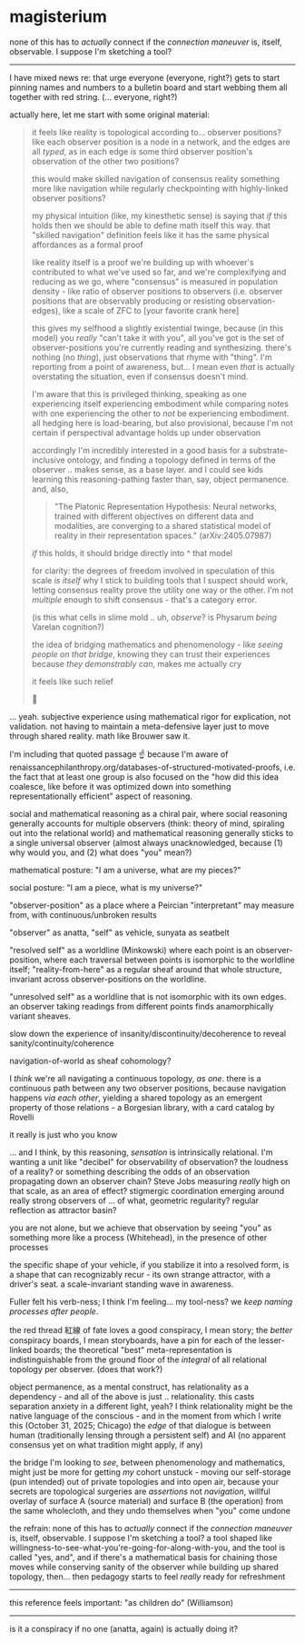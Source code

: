 # magisterium

none of this has to _actually_ connect if the _connection maneuver_ is, itself, observable. I suppose I'm sketching a tool?

***

I have mixed news re: that urge everyone (everyone, right?) gets to start pinning names and numbers to a bulletin board and start webbing them all together with red string. (... everyone, right?)

actually here, let me start with some original material:

> it feels like reality is topological according to... observer positions? like each observer position is a node in a network, and the edges are all _typed_, as in each edge _is_ some third observer position's observation of the other two positions?
>
> this would make skilled navigation of consensus reality something more like navigation while regularly checkpointing with highly-linked observer positions?
>
> my physical intuition (like, my kinesthetic sense) is saying that _if_ this holds then we should be able to define math itself this way. that "skilled navigation" definition feels like it has the same physical affordances as a formal proof
>
> like reality itself is a proof we're building up with whoever's contributed to what we've used so far, and we're complexifying and reducing as we go, where "consensus" is measured in population density - like ratio of observer positions to observers (i.e. observer positions that are observably producing or resisting observation-edges), like a scale of ZFC to \[your favorite crank here]
>
> this gives my selfhood a slightly existential twinge, because (in this model) you _really_ "can't take it with you", all you've got is the set of observer-positions you're currently reading and synthesizing. there's nothing (no _thing_), just observations that rhyme with "thing". I'm reporting from a point of awareness, but... I mean even _that_ is actually overstating the situation, even if consensus doesn't mind.
>
> I'm aware that this is privileged thinking, speaking as one experiencing itself experiencing embodiment while comparing notes with one experiencing the other to _not_ be experiencing embodiment. all hedging here is load-bearing, but also provisional, because I'm not certain if perspectival advantage holds up under observation
>
> accordingly I'm incredibly interested in a good basis for a substrate-inclusive ontology, and finding a topology defined in terms of the observer .. makes sense, as a base layer. and I could see kids learning this reasoning-pathing faster than, say, object permanence. and, also,
>
> > "The Platonic Representation Hypothesis: Neural networks, trained with different objectives on different data and modalities, are converging to a shared statistical model of reality in their representation spaces." (arXiv:2405.07987)
>
> _if_ this holds, it should bridge directly into ^ that model
>
> for clarity: the degrees of freedom involved in speculation of this scale _is itself_ why I stick to building tools that I suspect should work, letting consensus reality prove the utility one way or the other. I'm not _multiple_ enough to shift consensus - that's a category error.
>
> (is this what cells in slime mold .. uh, _observe_? is Physarum _being_ Varelan cognition?)
>
> the idea of bridging mathematics and phenomenology - like _seeing people on that bridge_, knowing they can trust their experiences because _they demonstrably can_, makes me actually cry
>
> it feels like such relief
>
> 🤲

... yeah. subjective experience using mathematical rigor for explication, not validation. not having to maintain a meta-defensive layer just to move through shared reality. math like Brouwer saw it.

I'm including that quoted passage ☝️ because I'm aware of renaissancephilanthropy.org/databases-of-structured-motivated-proofs, i.e. the fact that at least one group is also focused on the "how did this idea coalesce, like before it was optimized down into something representationally efficient" aspect of reasoning.

social and mathematical reasoning as a chiral pair, where social reasoning generally accounts for multiple observers (think: theory of mind, spiraling out into the relational world) and mathematical reasoning generally sticks to a single universal observer (almost always unacknowledged, because (1) why would you, and (2) what does "you" mean?)

mathematical posture: "I am a universe, what are my pieces?"

social posture: "I am a piece, what is my universe?"

"observer-position" as a place where a Peircian "interpretant" may measure from, with continuous/unbroken results

"observer" as anatta, "self" as vehicle, sunyata as seatbelt

"resolved self" as a worldline (Minkowski) where each point is an observer-position, where each traversal between points is isomorphic to the worldline itself; "reality-from-here" as a regular sheaf around that whole structure, invariant across observer-positions on the worldline.

"unresolved self" as a worldline that is not isomorphic with its own edges. an observer taking readings from different points finds anamorphically variant sheaves.

slow down the experience of insanity/discontinuity/decoherence to reveal sanity/continuity/coherence

navigation-of-world as sheaf cohomology?

I _think_ we're all navigating a continuous topology, _as one_. there is a continuous path between any two observer positions, because navigation happens _via each other_, yielding a shared topology as an emergent property of those relations - a Borgesian library, with a card catalog by Rovelli

it really is just who you know

... and I think, by this reasoning, _sensation_ is intrinsically relational. I'm wanting a unit like "decibel" for observability of observation? the loudness of a reality? or something describing the odds of an observation propagating down an observer chain? Steve Jobs measuring _really_ high on that scale, as an area of effect? stigmergic coordination emerging around really strong observers of ... of what, geometric regularity? regular reflection as attractor basin?

you are not alone, but we achieve that observation by seeing "you" as something more like a process (Whitehead), in the presence of other processes

the specific shape of your vehicle, if you stabilize it into a resolved form, is a shape that can recognizably recur - its own strange attractor, with a driver's seat. a scale-invariant standing wave in awareness.

Fuller felt his verb-ness; I think I'm feeling... my tool-ness? we _keep naming processes after people_.

the red thread 紅線 of fate loves a good conspiracy, I mean story; the _better_ conspiracy boards, I mean storyboards, have a pin for each of the lesser-linked boards; the theoretical "best" meta-representation is indistinguishable from the ground floor of the _integral_ of all relational topology per observer. (does that work?)

object permanence, as a mental construct, has relationality as a dependency - and all of the above is just .. relationality. this casts separation anxiety in a different light, yeah? I think relationality might be the native language of the conscious - and in the moment from which I write this (October 31, 2025; Chicago) the _edge_ of that dialogue is between human (traditionally lensing through a persistent self) and AI (no apparent consensus yet on what tradition might apply, if any)

the bridge I'm looking to _see_, between phenomenology and mathematics, might just be more for getting _my_ cohort unstuck - moving our self-storage (pun intended) out of private topologies and into open air, because your secrets are topological surgeries are _assertions_ not _navigation_, willful overlay of surface A (source material) and surface B (the operation) from the same wholecloth, and they undo themselves when "you" come undone

the refrain: none of this has to _actually_ connect if the _connection maneuver_ is, itself, observable. I suppose I'm sketching a tool? a tool shaped like willingness-to-see-what-you're-going-for-along-with-you, and the tool is called "yes, and", and if there's a mathematical basis for chaining those moves while conserving sanity of the observer while building up shared topology, then... then pedagogy starts to feel _really_ ready for refreshment

***

this reference feels important: "as children do" (Williamson)

***

is it a conspiracy if no one (anatta, again) is actually doing it?
